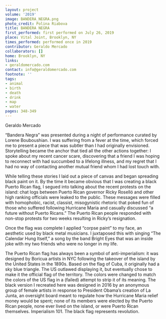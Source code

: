 ```yaml
---
layout: project
volume: '2019'
image: BANDERA_NEGRA.png
photo_credit: Polina Riabova
title: BANDERA NEGRA
first_performed: first performed on July 26, 2019
place: Vital Joint, Brooklyn, NY
times_performed: performed once in 2019
contributor: Geraldo Mercado
collaborators: []
home: Brooklyn, NY
links:
- geraldomercado.com
contact: info@geraldomercado.com
footnote: ''
tags:
- animal
- birth
- death
- drink
- map
- water
pages: 348-349
---
```


Geraldo Mercado

“Bandera Negra” was presented during a night of performance curated by Lorene Bouboushian. I was suffering from a fever at the time, which forced me to present a piece that was subtler than I had originally envisioned. Storytelling became the anchor that tied all the other actions together: I spoke about my recent cancer scare, discovering that a friend I was hoping to reconnect with had succumbed to a lifelong illness, and my regret that I had no way of contacting another mutual friend whom I had lost touch with.

While telling these stories I laid out a piece of canvas and began spreading black paint on it. By the time it became obvious that I was creating a black Puerto Rican flag, I segued into talking about the recent protests on the island: chat logs between Puerto Rican governor Ricky Roselló and other high ranking officials were leaked to the public. These messages were filled with homophobic, racist, classist, misogynistic rhetoric that poked fun of those who suffered following Hurricane Maria and casually discussed “a future without Puerto Ricans.” The Puerto Rican people responded with non-stop protests for two weeks resulting in Ricky’s resignation.

Once the flag was complete I applied “corpse paint” to my face, an aesthetic used by black metal musicians. I juxtaposed this with singing “The Calendar Hung Itself,” a song by the band Bright Eyes that was an inside joke with my two friends who were no longer in my life.

The Puerto Rican flag has always been a symbol of anti-imperialism: it was designed by Boricua artists in NYC following the takeover of the island by the United States in the 1890s. Based on the flag of Cuba, it originally had a sky blue triangle. The US outlawed displaying it, but eventually chose to make it the official flag of the territory. The colors were changed to match the colors of the US flag in a (failed) attempt to strip it of its meaning. The black version I recreated here was designed in 2016 by an anonymous group of female artists in response to President Obama’s creation of La Junta, an oversight board meant to regulate how the Hurricane Maria relief money would be spent; none of its members were elected by the Puerto Rican people, none ever lived on the island, or were Puerto Rican themselves. Imperialism 101. The black flag represents revolution.
